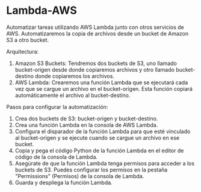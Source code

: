 # Lambda-AWS

Automatizar tareas utilizando AWS Lambda junto con otros servicios de AWS. 
Automatizaremos la copia de archivos desde un bucket de Amazon S3 a otro bucket.

Arquitectura:
1) Amazon S3 Buckets: Tendremos dos buckets de S3, uno llamado bucket-origen desde donde copiaremos archivos y otro llamado bucket-destino donde copiaremos los archivos.
2) AWS Lambda: Crearemos una función Lambda que se ejecutará cada vez que se cargue un archivo en el bucket-origen. Esta función copiará automáticamente el archivo al bucket-destino.

Pasos para configurar la automatización:
1) Crea dos buckets de S3: bucket-origen y bucket-destino.
2) Crea una función Lambda en la consola de AWS Lambda.
3) Configura el disparador de la función Lambda para que esté vinculado al bucket-origen y se ejecute cuando se cargue un archivo en ese bucket.
4) Copia y pega el código Python de la función Lambda en el editor de código de la consola de Lambda.
5) Asegúrate de que la función Lambda tenga permisos para acceder a los buckets de S3. Puedes configurar los permisos en la pestaña "Permissions" (Permisos) de la consola de Lambda.
6) Guarda y despliega la función Lambda.
